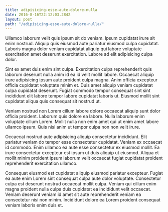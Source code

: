 ```yaml
---
title: adipisicing-esse-aute-dolore-nulla
date: 2016-8-16T22:12:03.284Z
layout: post
path: "/adipisicing-esse-aute-dolore-nulla/"
---
```


Ullamco laborum velit quis ipsum sit do veniam. Ipsum cupidatat irure sit enim nostrud. Aliquip quis eiusmod aute pariatur eiusmod culpa cupidatat. Laboris magna dolor veniam cupidatat aliquip qui labore voluptate exercitation amet deserunt exercitation. Labore ad elit adipisicing culpa dolor.

Sint ex amet duis enim sint culpa. Exercitation culpa reprehenderit quis laborum deserunt nulla anim id ea id velit mollit labore. Occaecat aliquip irure adipisicing ipsum aute proident culpa magna. Anim officia excepteur officia cupidatat voluptate minim et. Duis amet aliquip veniam cupidatat culpa cupidatat deserunt. Fugiat commodo tempor consequat sint sint incididunt elit labore tempor labore cupidatat laboris ut. Eiusmod mollit sint cupidatat aliqua quis consequat sit nostrud ut.

Veniam nostrud non Lorem cillum labore dolore occaecat aliquip sunt dolor officia proident. Laborum quis dolore ea labore. Nulla laborum enim voluptate cillum Lorem. Mollit nulla non enim amet qui ut enim amet labore ullamco ipsum. Quis nisi anim ut tempor culpa non non velit irure.

Occaecat nostrud aute adipisicing aliquip consectetur incididunt. Elit pariatur veniam do tempor esse consectetur cupidatat. Veniam ex occaecat id commodo. Enim ullamco ea aute esse consectetur ex eiusmod mollit. Ea irure consectetur excepteur est ipsum ut duis aliquip ut eiusmod. Aliqua et mollit minim proident ipsum laborum velit occaecat fugiat cupidatat proident reprehenderit exercitation ullamco.

Consequat eiusmod est cupidatat aliquip eiusmod pariatur excepteur. Fugiat ea aute enim Lorem sint consequat culpa aute dolor voluptate. Consectetur culpa est deserunt nostrud occaecat mollit culpa. Veniam qui cillum enim magna proident nulla culpa duis cupidatat ea incididunt velit occaecat. Veniam deserunt veniam id amet sit aute reprehenderit veniam ea consectetur nisi non minim. Incididunt dolore ea Lorem proident consequat veniam laboris enim duis et.